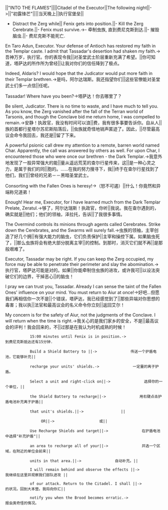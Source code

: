 ||"INTO THE FLAMES"||||Citadel of the Executor||The following night||->||"初露锋芒"||||当天晚上||执行官堡垒||

- Distract the Zerg while||  Fenix gets into position.||- Kill the Zerg Cerebrate.||- Fenix must survive.->- 牵制虫族, 直到费尼克斯到达.||- 摧毁脑虫.||- 费尼克斯不能死亡.

En Taro Adun, Executor. Your defense of Antioch has restored my faith in the Templar caste. I admit that Tassadar's desertion had shaken my faith.->吾神万岁，执行官。你的表现令我||对圣堂武士阶层重新充满了希望。||你可知道，塔萨达的所作所为曾经||让我对你们的信任降到了极点。

Indeed, Aldaris? I would hope that the Judicator would put more faith in their Templar brethren.->是吗，阿尔达瑞斯。我还指望你们||这些官僚能对圣堂武士们多一点信||任呢。

Tassadar! Where have you been?->塔萨达！你去哪里了？

Be silent, Judicator. There is no time to waste, and I have much to tell you. As you know, the Zerg vanished after the fall of the Terran world of Tarsonis, and though the Conclave bid me return home, I was compelled to remain.->安静！执政官，我没有时间可以浪||费，我有很多事要告诉你。自从人||族的首都行星塔尔苏尼斯陷落后，||虫族就奇怪地销声匿迹了。因此，||尽管最高议会命令我回去，我还是||留了下来。

A powerful psionic call drew my attention to a remote, barren world named Char. Apparently, the call was answered by others as well. For upon Char, I encountered those who were once our brethren - the Dark Templar.->我意外地发现了一股异常强大的能||量从遥远荒芜的查尔行星传来，这||是一种心灵之力，是属于我们的同||胞的。……在我的努力搜寻下，我||终于在查尔行星找到了他们，我们||曾经的兄弟－－黑暗圣堂武士。

Consorting with the Fallen Ones is heresy!->（怒不可遏）||什么！你竟然和异端称兄道弟！

Enough! Hear me, Executor, for I have learned much from the Dark Templar Prelate, Zeratul.->够了，阿尔达瑞斯！执政官，你听||我说。我在查尔遇到的，确实就是||他们；他们的领袖，泽拉托，告诉||了我很多事情。

The Overmind controls its minions through agents called Cerebrates. Strike down the Cerebrates, and the Swarms will surely fall.->虫族的领袖，主宰创造了好几个拥||有强大能力的脑虫，它们负责保护||主宰和操控下属。如果脑虫死了，||那么虫族将会有绝大部分脱离主宰||的控制。到那时，消灭它们就不再||是那般艰难了。

Executor, Tassadar may be right. If you can keep the Zerg occupied,  my force may be able to penetrate their perimeter and slay the abomination.->执行官，塔萨达可能是对的。如果||你能牵制住虫族的进攻，或许我可||以设法突破它们的边界，干掉恶心||的脑虫！

I pray we can trust you, Tassadar. Already I can sense the taint of the Fallen Ones' influence on your mind. You must return to Aiur at once!->好吧…但愿我们再相信你一次不是||个错误，塔萨达，我已经感觉到了||那些异端对你思想的毒害；我以执||法官和最高议会的名义命令你立刻||返回艾尔！

My concern is for the safety of Aiur, not the judgments of the Conclave. I will return when the time is right.->我关心的是我们家乡的安全，不是||最高议会的评判！我会回来的，不||过那是在我认为时机成熟的时候！

               15:00 minutes until Fenix is in position.->               到费尼克斯抵达还有15分钟.

               Build a Shield Battery to ||->               传送一个护盾电池，它能够补充||

               recharge your units' shields.->               一定量的离子护盾。

               Select a unit and right-click on||->               选择你的一个单位，||

               the Shield Battery to recharge||->               用右键点击护盾电池补充离子护盾||

               that unit's shields.||->               　||

                    OR||->                    或||

               Use Recharge Shields and target||->               在护盾电池中选择"补充护盾"||

               an area to recharge all of your||->               并选一个区域，在附近的单位会前来||

               units in that area.||->               自动补充。||

               I will remain behind and observe the effects ||->               我继续在这里并观察我们部队进攻 ||

               of our attack. Return to the Citadel. I shall ||->               的状况。回到大本营。我将向你汇||

               notify you when the Brood becomes erratic.->               报虫类奇怪的情况。

